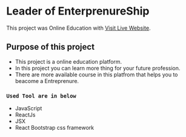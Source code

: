 # Leader of EnterprenureShip

This project was Online Education with [Visit Live Website](https://suspicious-darwin-8e7e22.netlify.app/).

## Purpose of this project

- This project is a online education platform.
- In this project you can learn more thing for your future profession.
- There are more available course in this platfrom that helps you to beacome a Entreprenure.


### `Used Tool are in below`
- JavaScript
- ReactJs
- JSX
- React Bootstrap css framework





